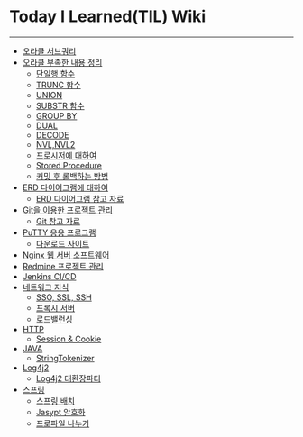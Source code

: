 # Today I Learned(TIL) Wiki
---
- [오라클 서브쿼리](https://velog.io/@kimsunho940904/Oracle-%EC%84%9C%EB%B8%8C%EC%BF%BC%EB%A6%AC)
- [오라클 부족한 내용 정리]()
  - [단일행 함수](https://github.com/kimsunho940904/TIL/wiki/%5B%EC%98%A4%EB%9D%BC%ED%81%B4%5D-%EB%8B%A8%EC%9D%BC%ED%96%89-%ED%95%A8%EC%88%98)
  - [TRUNC 함수](https://github.com/kimsunho940904/TIL/wiki/%5B%EC%98%A4%EB%9D%BC%ED%81%B4%5D-TRUNC-%ED%95%A8%EC%88%98)
  - [UNION](https://github.com/kimsunho940904/TIL/wiki/%5B%EC%98%A4%EB%9D%BC%ED%81%B4%5D-UNION)
  - [SUBSTR 함수](https://github.com/kimsunho940904/TIL/wiki/%5B%EC%98%A4%EB%9D%BC%ED%81%B4%5D-SUBSTR-%ED%95%A8%EC%88%98)
  - [GROUP BY](https://github.com/kimsunho940904/TIL/wiki/%5B%EC%98%A4%EB%9D%BC%ED%81%B4%5D-GROUP-BY)
  - [DUAL](https://github.com/kimsunho940904/TIL/wiki/%5B%EC%98%A4%EB%9D%BC%ED%81%B4%5D-DUAL)
  - [DECODE](https://github.com/kimsunho940904/TIL/wiki/%5B%EC%98%A4%EB%9D%BC%ED%81%B4%5D-DECODE)
  - [NVL,NVL2](https://github.com/kimsunho940904/TIL/wiki/%5B%EC%98%A4%EB%9D%BC%ED%81%B4%5D-NVL)
  - [프로시저에 대하여](https://github.com/kimsunho940904/TIL/wiki/%5B%EC%98%A4%EB%9D%BC%ED%81%B4%5D-%ED%94%84%EB%A1%9C%EC%8B%9C%EC%A0%80%EC%97%90-%EB%8C%80%ED%95%98%EC%97%AC)
  - [Stored Procedure](https://github.com/kimsunho940904/TIL/wiki/%5B%EC%98%A4%EB%9D%BC%ED%81%B4%5D-Stored-Procedure)
  - [커밋 후 롤백하는 방법](https://github.com/kimsunho940904/TIL/wiki/%5B%EC%98%A4%EB%9D%BC%ED%81%B4%5D-%EC%BB%A4%EB%B0%8B-%ED%9B%84-%EB%A1%A4%EB%B0%B1)
- [ERD 다이어그램에 대하여](https://github.com/kimsunho940904/TIL/wiki/%5BERD-%EB%8B%A4%EC%9D%B4%EC%96%B4%EA%B7%B8%EB%9E%A8%5D%EC%97%90-%EB%8C%80%ED%95%98%EC%97%AC)
  - [ERD 다이어그램 참고 자료](https://m.blog.naver.com/wizardry0629/221969935493)
- [Git을 이용한 프로젝트 관리](https://github.com/kimsunho940904/TIL/wiki/Git%EC%9D%84-%EC%82%AC%EC%9A%A9%ED%95%B4%EB%B3%B4%EC%9E%90!!)
  - [Git 참고 자료](https://velog.io/@kimsunho940904/git-%EB%AA%85%EB%A0%B9%EC%96%B4-%EC%A0%95%EB%A6%AC)
- [PuTTY 응용 프로그램](https://github.com/kimsunho940904/TIL/wiki/%5BPuTTY%5D%EC%97%90-%EB%8C%80%ED%95%98%EC%97%AC)
  - [다운로드 사이트](https://www.putty.org/)
- [Nginx 웹 서버 소프트웨어]()
- [Redmine 프로젝트 관리]()
- [Jenkins CI/CD](https://github.com/kimsunho940904/TIL/wiki/%5BJenkins%5D-CI---CD)
- [네트워크 지식]()
  - [SSO, SSL, SSH](https://github.com/kimsunho940904/TIL/wiki/%5B%EB%84%A4%ED%8A%B8%EC%9B%8C%ED%81%AC-%EC%A7%80%EC%8B%9D%5D-SSL)
  - [프록시 서버](https://github.com/kimsunho940904/TIL/wiki/%5B%EB%8F%84%EB%A9%94%EC%9D%B8-%EC%A7%80%EC%8B%9D%5D-%ED%94%84%EB%A1%9D%EC%8B%9C-%EC%84%9C%EB%B2%84)
  - [로드밸런싱](https://github.com/kimsunho940904/TIL/wiki/%5B%EB%8F%84%EB%A9%94%EC%9D%B8-%EC%A7%80%EC%8B%9D%5D%EB%B6%80%ED%95%98-%EB%B6%84%EC%82%B0(Load-Balancing))
- [HTTP]()
  - [Session & Cookie](https://github.com/kimsunho940904/TIL/wiki/%5BHTTP%5D-Session-&-Cookie)
- [JAVA]()
  - [StringTokenizer](https://github.com/kimsunho940904/TIL/wiki/%5BJava%5D-StringTokenizer)
- [Log4j2]()
  - [Log4j2 대환장파티](https://github.com/kimsunho940904/TIL/wiki/%5BLog4j2%5D-%EB%8C%80%ED%99%98%EC%9E%A5%ED%8C%8C%ED%8B%B0)
- [스프링]()
  - [스프링 배치](https://github.com/kimsunho940904/TIL/wiki/%5B%EC%8A%A4%ED%94%84%EB%A7%81%5D-%EC%8A%A4%ED%94%84%EB%A7%81-%EB%B0%B0%EC%B9%98)
  - [Jasypt 암호화](https://github.com/kimsunho940904/TIL/wiki/%5B%EC%8A%A4%ED%94%84%EB%A7%81%5D-Jasypt)
  - [프로파일 나누기](https://github.com/kimsunho940904/TIL/wiki/%5B%EC%8A%A4%ED%94%84%EB%A7%81%5D-%ED%94%84%EB%A1%9C%ED%8C%8C%EC%9D%BC-%EB%82%98%EB%88%84%EA%B8%B0)
